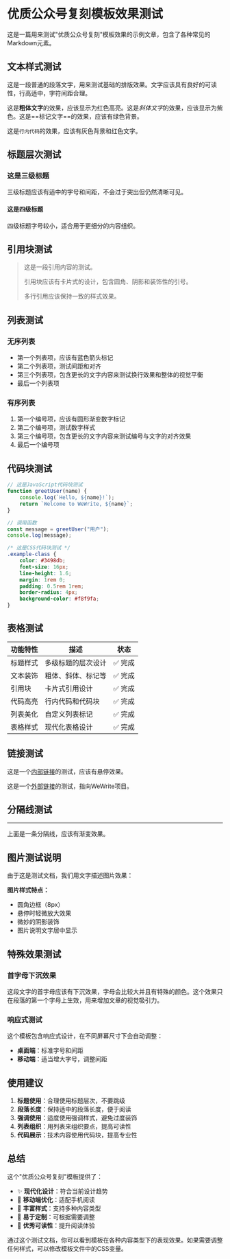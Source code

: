 # 优质公众号复刻模板效果测试

这是一篇用来测试"优质公众号复刻"模板效果的示例文章，包含了各种常见的Markdown元素。

## 文本样式测试

这是一段普通的段落文字，用来测试基础的排版效果。文字应该具有良好的可读性，行高适中，字符间距合理。

这是**粗体文字**的效果，应该显示为红色高亮。这是*斜体文字*的效果，应该显示为紫色。这是==标记文字==的效果，应该有绿色背景。

这是`行内代码`的效果，应该有灰色背景和红色文字。

## 标题层次测试

### 这是三级标题

三级标题应该有适中的字号和间距，不会过于突出但仍然清晰可见。

#### 这是四级标题

四级标题字号较小，适合用于更细分的内容组织。

## 引用块测试

> 这是一段引用内容的测试。
> 
> 引用块应该有卡片式的设计，包含圆角、阴影和装饰性的引号。
> 
> 多行引用应该保持一致的样式效果。

## 列表测试

### 无序列表

- 第一个列表项，应该有蓝色箭头标记
- 第二个列表项，测试间距和对齐
- 第三个列表项，包含更长的文字内容来测试换行效果和整体的视觉平衡
- 最后一个列表项

### 有序列表

1. 第一个编号项，应该有圆形渐变数字标记
2. 第二个编号项，测试数字样式
3. 第三个编号项，包含更长的文字内容来测试编号与文字的对齐效果
4. 最后一个编号项

## 代码块测试

```javascript
// 这是JavaScript代码块测试
function greetUser(name) {
    console.log(`Hello, ${name}!`);
    return `Welcome to WeWrite, ${name}`;
}

// 调用函数
const message = greetUser("用户");
console.log(message);
```

```css
/* 这是CSS代码块测试 */
.example-class {
    color: #3498db;
    font-size: 16px;
    line-height: 1.6;
    margin: 1rem 0;
    padding: 0.5rem 1rem;
    border-radius: 4px;
    background-color: #f8f9fa;
}
```

## 表格测试

| 功能特性 | 描述 | 状态 |
|---------|------|------|
| 标题样式 | 多级标题的层次设计 | ✅ 完成 |
| 文本装饰 | 粗体、斜体、标记等 | ✅ 完成 |
| 引用块 | 卡片式引用设计 | ✅ 完成 |
| 代码高亮 | 行内代码和代码块 | ✅ 完成 |
| 列表美化 | 自定义列表标记 | ✅ 完成 |
| 表格样式 | 现代化表格设计 | ✅ 完成 |

## 链接测试

这是一个[内部链接](#标题层次测试)的测试，应该有悬停效果。

这是一个[外部链接](https://github.com/learnerchen-forever/wewrite)的测试，指向WeWrite项目。

## 分隔线测试

---

上面是一条分隔线，应该有渐变效果。

## 图片测试说明

由于这是测试文档，我们用文字描述图片效果：

**图片样式特点：**
- 圆角边框（8px）
- 悬停时轻微放大效果
- 微妙的阴影装饰
- 图片说明文字居中显示

## 特殊效果测试

### 首字母下沉效果

这段文字的首字母应该有下沉效果，字母会比较大并且有特殊的颜色。这个效果只在段落的第一个字母上生效，用来增加文章的视觉吸引力。

### 响应式测试

这个模板包含响应式设计，在不同屏幕尺寸下会自动调整：

- **桌面端**：标准字号和间距
- **移动端**：适当增大字号，调整间距

## 使用建议

1. **标题使用**：合理使用标题层次，不要跳级
2. **段落长度**：保持适中的段落长度，便于阅读
3. **强调使用**：适度使用强调样式，避免过度装饰
4. **列表组织**：用列表来组织要点，提高可读性
5. **代码展示**：技术内容使用代码块，提高专业性

## 总结

这个"优质公众号复刻"模板提供了：

- ✨ **现代化设计**：符合当前设计趋势
- 📱 **移动端优化**：适配手机阅读
- 🎨 **丰富样式**：支持多种内容类型
- 🔧 **易于定制**：可根据需要调整
- 📖 **优秀可读性**：提升阅读体验

通过这个测试文档，你可以看到模板在各种内容类型下的表现效果。如果需要调整任何样式，可以修改模板文件中的CSS变量。
